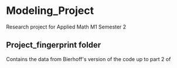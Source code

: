 # Modeling_Project
 Research project for Applied Math M1 Semester 2


## Project_fingerprint folder
 Contains the data from Bierhoff's version of the code up to part 2 of 